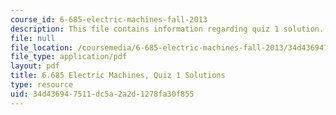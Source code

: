 ```yaml
---
course_id: 6-685-electric-machines-fall-2013
description: This file contains information regarding quiz 1 solution.
file: null
file_location: /coursemedia/6-685-electric-machines-fall-2013/34d436947511dc5a2a2d1278fa30f855_MIT6_685F13_quiz01ans.pdf
file_type: application/pdf
layout: pdf
title: 6.685 Electric Machines, Quiz 1 Solutions
type: resource
uid: 34d43694-7511-dc5a-2a2d-1278fa30f855
---
```

